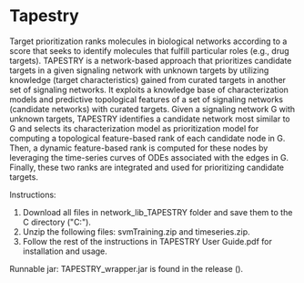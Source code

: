 # Tapestry
Target prioritization ranks molecules in biological networks according to a score that seeks to identify molecules that fulfill particular roles (e.g., drug targets). TAPESTRY is a network-based approach that prioritizes candidate targets in a given signaling network with unknown targets by utilizing knowledge (target characteristics) gained from curated targets in another set of signaling networks. It exploits a knowledge base of characterization models and predictive topological features of a set of signaling networks (candidate networks) with curated targets. Given a signaling network G with unknown targets, TAPESTRY identifies a candidate network most similar to G and selects its characterization model as prioritization model for computing a topological feature-based rank of each candidate node in G. Then, a dynamic feature-based rank is computed for these nodes by leveraging the time-series curves of ODEs associated with the edges in G. Finally, these two ranks are integrated and used for prioritizing candidate targets.

Instructions:
1) Download all files in network_lib_TAPESTRY folder and save them to the C directory ("C:\").
2) Unzip the following files: svmTraining.zip and timeseries.zip.
3) Follow the rest of the instructions in TAPESTRY User Guide.pdf for installation and usage.

Runnable jar:
TAPESTRY_wrapper.jar is found in the release ().
